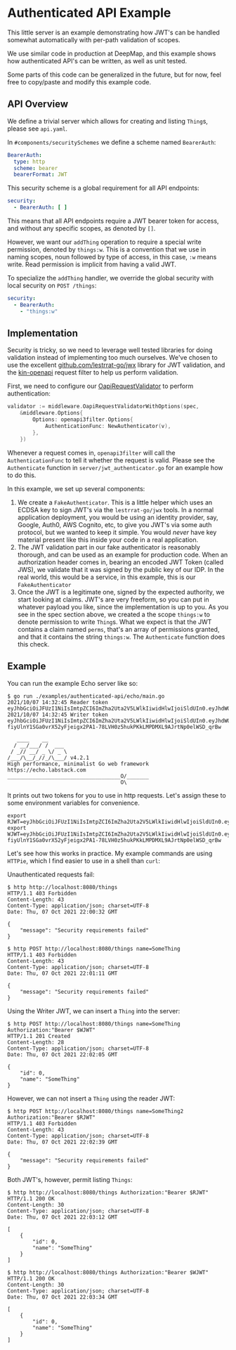 # Authenticated API Example

This little server is an example demonstrating how JWT's can be handled somewhat
automatically with per-path validation of scopes.

We use similar code in production at DeepMap, and this example shows how authenticated
API's can be written, as well as unit tested.

Some parts of this code can be generalized in the future, but for now, feel free
to copy/paste and modify this example code.

## API Overview

We define a trivial server which allows for creating and listing `Thing`s, please
see `api.yaml`.

In `#components/securitySchemes` we define a scheme named `BearerAuth`:

```yaml
BearerAuth:
  type: http
  scheme: bearer
  bearerFormat: JWT
```

This security scheme is a global requirement for all API endpoints:

```yaml
security:
  - BearerAuth: [ ]

```

This means that all API endpoints require a JWT bearer token for access, and
without any specific scopes, as denoted by `[]`.

However, we want our `addThing` operation to require a special write permission,
denoted by `things:w`. This is a convention that we use in naming scopes, 
noun followed by type of access, in this case, `:w` means write. Read permission
is implicit from having a valid JWT.

To specialize the `addThing` handler, we override the global security with local
security on `POST /things`:
```yaml
security:
  - BearerAuth:
    - "things:w"
```

## Implementation

Security is tricky, so we need to leverage well tested libraries for doing validation
instead of implementing too much ourselves. We've chosen to use the excellent
[github.com/lestrrat-go/jwx](https://github.com/lestrrat-go/jwx) library for JWT
validation, and the [kin-openapi](https://github.com/getkin/kin-openapi/tree/master/openapi3filter)
request filter to help us perform validation.

First, we need to configure our [OapiRequestValidator](https://github.com/KosyanMedia/oapi-codegen/v2/blob/master/pkg/middleware/oapi_validate.go)
to perform authentication:
```go
validator := middleware.OapiRequestValidatorWithOptions(spec,
    &middleware.Options{
        Options: openapi3filter.Options{
            AuthenticationFunc: NewAuthenticator(v),
        },
    })
```

Whenever a request comes in, `openapi3filter` will call the `AuthenticationFunc` to tell
it whether the request is valid. Please see the `Authenticate` function in
`server/jwt_authenticator.go` for an example how to do this.

In this example, we set up several components:
1) We create a `FakeAuthenticator`. This is a little helper which uses an ECDSA key
 to sign JWT's via the `lestrrat-go/jwx` tools. In a normal application deployment,
 you would be using an identity provider, say, Google, Auth0, AWS Cognito, etc, to
 give you JWT's via some auth protocol, but we wanted to keep it simple. You would
 _never_ have key material present like this inside your code in a real application.
2) The JWT validation part in our fake authenticator is reasonably thorough, and can
 be used as an example for production code. When an authorization header comes in,
 bearing an encoded JWT Token (called JWS), we validate that it was signed by
 the public key of our IDP. In the real world, this would be a service, in this
 example, this is our `FakeAuthenticator`
3) Once the JWT is a legitimate one, signed by the expected authority, we start looking
 at claims. JWT's are very freeform, so you can put in whatever payload you like, since
 the implementation is up to you. As you see in the spec section above, we created
 a the scope `things:w` to denote permission to write `Thing`s. What we expect is that
 the JWT contains a claim named `perms`, that's an array of permissions granted, and
 that it contains the string `things:w`. The `Authenticate` function does this
 check.

## Example

You can run the example Echo server like so:
```
$ go run ./examples/authenticated-api/echo/main.go
2021/10/07 14:32:45 Reader token eyJhbGciOiJFUzI1NiIsImtpZCI6ImZha2Uta2V5LWlkIiwidHlwIjoiSldUIn0.eyJhdWQiOlsiZXhhbXBsZS11c2VycyJdLCJpc3MiOiJmYWtlLWlzc3VlciIsInBlcm0iOltdfQ.Hf9dCNJLa0HQfbtJi7ndASbkTfrLc6bZBJK8HaPqtzXiDkTH6sMRoiNhf6Kb1g6z3R1tN3XEpXsghxlMRO3OLA
2021/10/07 14:32:45 Writer token eyJhbGciOiJFUzI1NiIsImtpZCI6ImZha2Uta2V5LWlkIiwidHlwIjoiSldUIn0.eyJhdWQiOlsiZXhhbXBsZS11c2VycyJdLCJpc3MiOiJmYWtlLWlzc3VlciIsInBlcm0iOlsidGhpbmdzOnciXX0.CbPT1hzWmyTt0lTyv-fiyUlnY1SGa0vrX52yFjeigx2PA1-78LVH0z5hukPKkLMPDMXL9AJrtNp0elWSD_qrBw

   ____    __
  / __/___/ /  ___
 / _// __/ _ \/ _ \
/___/\__/_//_/\___/ v4.2.1
High performance, minimalist Go web framework
https://echo.labstack.com
____________________________________O/_______
                                    O\
```

It prints out two tokens for you to use in http requests. Let's assign
these to some environment variables for convenience.
```shell
export RJWT=eyJhbGciOiJFUzI1NiIsImtpZCI6ImZha2Uta2V5LWlkIiwidHlwIjoiSldUIn0.eyJhdWQiOlsiZXhhbXBsZS11c2VycyJdLCJpc3MiOiJmYWtlLWlzc3VlciIsInBlcm0iOltdfQ.Hf9dCNJLa0HQfbtJi7ndASbkTfrLc6bZBJK8HaPqtzXiDkTH6sMRoiNhf6Kb1g6z3R1tN3XEpXsghxlMRO3OLA
export WJWT=eyJhbGciOiJFUzI1NiIsImtpZCI6ImZha2Uta2V5LWlkIiwidHlwIjoiSldUIn0.eyJhdWQiOlsiZXhhbXBsZS11c2VycyJdLCJpc3MiOiJmYWtlLWlzc3VlciIsInBlcm0iOlsidGhpbmdzOnciXX0.CbPT1hzWmyTt0lTyv-fiyUlnY1SGa0vrX52yFjeigx2PA1-78LVH0z5hukPKkLMPDMXL9AJrtNp0elWSD_qrBw
```

Let's see how this works in practice. My example commands are using `HTTPie`, which
I find easier to use in a shell than `curl`:

Unauthenticated requests fail:
```
$ http http://localhost:8080/things
HTTP/1.1 403 Forbidden
Content-Length: 43
Content-Type: application/json; charset=UTF-8
Date: Thu, 07 Oct 2021 22:00:32 GMT

{
    "message": "Security requirements failed"
}

$ http POST http://localhost:8080/things name=SomeThing
HTTP/1.1 403 Forbidden
Content-Length: 43
Content-Type: application/json; charset=UTF-8
Date: Thu, 07 Oct 2021 22:01:11 GMT

{
    "message": "Security requirements failed"
}
```

Using the Writer JWT, we can insert a `Thing` into the server:
```
$ http POST http://localhost:8080/things name=SomeThing Authorization:"Bearer $WJWT"
HTTP/1.1 201 Created
Content-Length: 28
Content-Type: application/json; charset=UTF-8
Date: Thu, 07 Oct 2021 22:02:05 GMT

{
    "id": 0,
    "name": "SomeThing"
}
```

However, we can not insert a `Thing` using the reader JWT:
```
$ http POST http://localhost:8080/things name=SomeThing2 Authorization:"Bearer $RJWT"
HTTP/1.1 403 Forbidden
Content-Length: 43
Content-Type: application/json; charset=UTF-8
Date: Thu, 07 Oct 2021 22:02:39 GMT

{
    "message": "Security requirements failed"
}
```

Both JWT's, however, permit listing `Things`:
```
$ http http://localhost:8080/things Authorization:"Bearer $RJWT"
HTTP/1.1 200 OK
Content-Length: 30
Content-Type: application/json; charset=UTF-8
Date: Thu, 07 Oct 2021 22:03:12 GMT

[
    {
        "id": 0,
        "name": "SomeThing"
    }
]

$ http http://localhost:8080/things Authorization:"Bearer $WJWT"
HTTP/1.1 200 OK
Content-Length: 30
Content-Type: application/json; charset=UTF-8
Date: Thu, 07 Oct 2021 22:03:34 GMT

[
    {
        "id": 0,
        "name": "SomeThing"
    }
]
```

